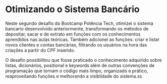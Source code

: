 # Otimizando o Sistema Bancário
Neste segundo desafio do Bootcamp Potência Tech, otimizei o sistema bancario desenvolvido anteriormente, transformando os métodos de depositar, sacar e de extrato em funções com os conhecimentos aprendidos nas aulas teóricas. Também adicionei as funções: criar e listar novos clientes e contas bancárias, filtrando os usuários na hora das criações a partir do CPF inserido. 

O desafio possibilitou que fosse praticado o conhecimento adquirido sobre listas, dicionários, positional e keywords além de outras convenções de programação que tornam o código mais limpo, organizado e prático, reaproveitando funções e melhorando a visiblidade do sistema.ss